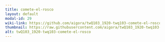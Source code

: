 ```yaml
---
title: comete-el-rosco
layout: default
modal-id: 29
wiki-link: https://github.com/aigora/twQ103_1920-twq103-comete-el-rosco/wiki
thumbnail: https://raw.githubusercontent.com/aigora/twQ103_1920-twq103-comete-el-rosco/master/logo.png
alt: twQ103_1920-twq103-comete-el-rosco
---
```

